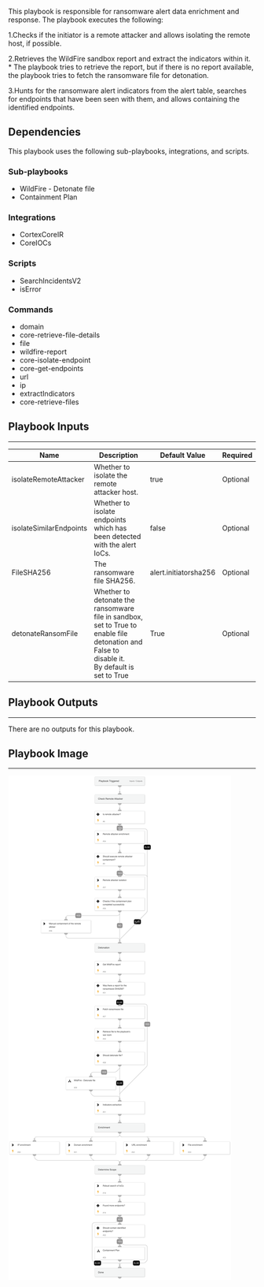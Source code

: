 This playbook is responsible for ransomware alert data enrichment and response.
The playbook executes the following:

1.Checks if the initiator is a remote attacker and allows isolating the remote host, if possible.

2.Retrieves the WildFire sandbox report and extract the indicators within it.
    * The playbook tries to retrieve the report, but if there is no report available, the playbook tries to fetch the ransomware file for detonation.

3.Hunts for the ransomware alert indicators from the alert table, searches for endpoints that have been seen with them, and allows containing the identified endpoints.

## Dependencies
This playbook uses the following sub-playbooks, integrations, and scripts.

### Sub-playbooks
* WildFire - Detonate file
* Containment Plan

### Integrations
* CortexCoreIR
* CoreIOCs

### Scripts
* SearchIncidentsV2
* isError

### Commands
* domain
* core-retrieve-file-details
* file
* wildfire-report
* core-isolate-endpoint
* core-get-endpoints
* url
* ip
* extractIndicators
* core-retrieve-files

## Playbook Inputs
---

| **Name** | **Description** | **Default Value** | **Required** |
| --- | --- | --- | --- |
| isolateRemoteAttacker | Whether to isolate the remote attacker host. | true | Optional |
| isolateSimilarEndpoints | Whether to isolate endpoints which has been detected with the alert IoCs. | false | Optional |
| FileSHA256 | The ransomware file SHA256. | alert.initiatorsha256 | Optional |
| detonateRansomFile | Whether to detonate the ransomware file in sandbox, set to True to enable file detonation and False to disable it.<br/>By default is set to True | True | Optional |

## Playbook Outputs
---
There are no outputs for this playbook.

## Playbook Image
---
![Ransomware Enrich and Contain](../doc_files/Ransomware_Enrich_and_Contain.png)